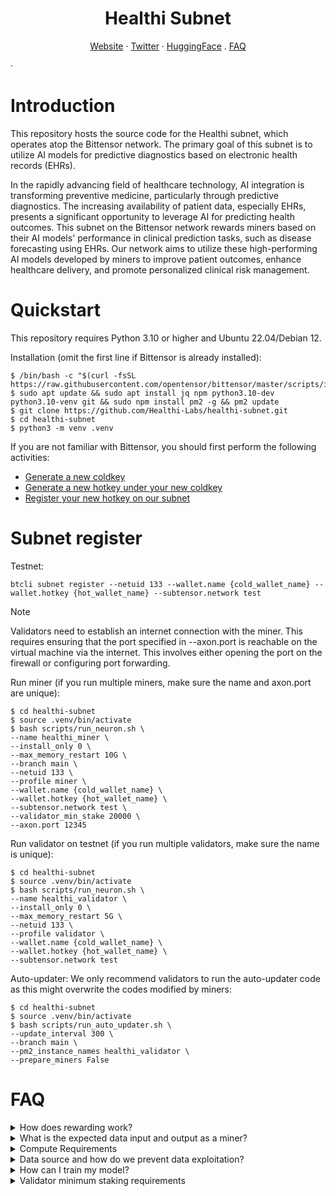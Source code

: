 <h1 align="center">Healthi Subnet</h1>

<p align="center">
  <a href="https://healthi.tech/">Website</a>
  ·
  <a href="https://twitter.com/Healthi_ai">Twitter</a>
    ·
  <a href="https://huggingface.co/Healthi">HuggingFace</a>
    .
  <a href="#FAQ">FAQ</a>

  ·  
</p>

# Introduction
This repository hosts the source code for the Healthi subnet, which operates atop the Bittensor network. The primary goal of this subnet is to utilize AI models for predictive diagnostics based on electronic health records (EHRs).

In the rapidly advancing field of healthcare technology, AI integration is transforming preventive medicine, particularly through predictive diagnostics. The increasing availability of patient data, especially EHRs, presents a significant opportunity to leverage AI for predicting health outcomes. This subnet on the Bittensor network rewards miners based on their AI models' performance in clinical prediction tasks, such as disease forecasting using EHRs. Our network aims to utilize these high-performing AI models developed by miners to improve patient outcomes, enhance healthcare delivery, and promote personalized clinical risk management.

# Quickstart
This repository requires Python 3.10 or higher and Ubuntu 22.04/Debian 12.

Installation (omit the first line if Bittensor is already installed):
```
$ /bin/bash -c "$(curl -fsSL https://raw.githubusercontent.com/opentensor/bittensor/master/scripts/install.sh)"
$ sudo apt update && sudo apt install jq npm python3.10-dev python3.10-venv git && sudo npm install pm2 -g && pm2 update
$ git clone https://github.com/Healthi-Labs/healthi-subnet.git
$ cd healthi-subnet
$ python3 -m venv .venv
```

If you are not familiar with Bittensor, you should first perform the following activities:
- [Generate a new coldkey](https://docs.bittensor.com/getting-started/wallets#step-1-generate-a-coldkey)
- [Generate a new hotkey under your new coldkey](https://docs.bittensor.com/getting-started/wallets#step-2-generate-a-hotkey)
- [Register your new hotkey on our subnet](https://docs.bittensor.com/subnets/register-and-participate)

# Subnet register

Testnet:
```
btcli subnet register --netuid 133 --wallet.name {cold_wallet_name} --wallet.hotkey {hot_wallet_name} --subtensor.network test
```
> [!NOTE]  
> Validators need to establish an internet connection with the miner. This requires ensuring that the port specified in --axon.port is reachable on the virtual machine via the internet. This involves either opening the port on the firewall or configuring port forwarding.

Run miner (if you run multiple miners, make sure the name and axon.port are unique):
```
$ cd healthi-subnet
$ source .venv/bin/activate
$ bash scripts/run_neuron.sh \
--name healthi_miner \
--install_only 0 \
--max_memory_restart 10G \
--branch main \
--netuid 133 \
--profile miner \
--wallet.name {cold_wallet_name} \
--wallet.hotkey {hot_wallet_name} \
--subtensor.network test \
--validator_min_stake 20000 \
--axon.port 12345 
```

Run validator on testnet (if you run multiple validators, make sure the name is unique):
```
$ cd healthi-subnet
$ source .venv/bin/activate
$ bash scripts/run_neuron.sh \
--name healthi_validator \
--install_only 0 \
--max_memory_restart 5G \
--netuid 133 \
--profile validator \
--wallet.name {cold_wallet_name} \
--wallet.hotkey {hot_wallet_name} \
--subtensor.network test
```

Auto-updater: We only recommend validators to run the auto-updater code as this might overwrite the codes modified by miners:
```
$ cd healthi-subnet
$ source .venv/bin/activate
$ bash scripts/run_auto_updater.sh \
--update_interval 300 \
--branch main \
--pm2_instance_names healthi_validator \
--prepare_miners False
```

<h1 id="FAQ">FAQ</h1>

<details>
  <summary>How does rewarding work?</summary>
  <br>
  <p>
    Miners are rewarded based on the accuracy of their predictions for future health conditions derived from analyses of electronic health record (EHR) sequences. The top 20% of miners receive significantly higher rewards than the rest.
  </p>
</details>

<details>
  <summary>What is the expected data input and output as a miner?</summary>
  <br>
  <p>
    As a miner, your input will consist of sequences of Electronic Health Records (EHR) encoded with International Statistical Classification of Diseases and Related Health Problems (ICD-10) codes. In the following example, the patient visited the hospital twice, receiving two diagnoses each time:
    <br><br>
    <strong>Example Input:</strong>
    <pre>
[['D693', 'I10'], ['Z966', 'A047']]
    </pre>
    The current disease prediction task involves estimating the likelihood of getting the following 14 diseases within one year. Outputs should be an array or list of probabilities in the order listed below:
    <ol>
      <li>Hypertension</li>
      <li>Diabetes</li>
      <li>Asthma</li>
      <li>Chronic Obstructive Pulmonary Disease</li>
      <li>Atrial Fibrillation</li>
      <li>Coronary Heart Disease</li>
      <li>Stroke</li>
      <li>Anxiety and Depression</li>
      <li>Dementia</li>
      <li>Myocardial Infarction</li>
      <li>Chronic Kidney Disease</li>
      <li>Thyroid Disorder</li>
      <li>Heart Failure</li>
      <li>Cancer</li>
    </ol>
    <strong>Example Output:</strong>
    <pre>
[0.0027342219837009907, 0.012263162061572075, 0.01795087940990925, 0.016055596992373466, 0.010267915204167366, 0.0002267731324536726, 0.02317667566239834, 0.39082783460617065, 0.017462262883782387, 0.033581722527742386, 0.014757075347006321, 0.03425902500748634, 0.015123098157346249, 0.028889883309602737]
    </pre>
  </p>
</details>

<details>
  <summary>Compute Requirements</summary>
  <br>
  <p>
  The computational requirements for participating as a miner or validator in our subnet are minimal. Our subnet does not necessitate GPU capabilities and runs effectively on a virtual private server (VPS) with 4 virtual CPUs and 16 GB RAM. Although miners are permitted to use GPU resources, achieving higher rewards within our subnet depends more on developing superior predictive models than on computational power.
  </p>
</details>

<details>
  <summary>Data source and how do we prevent data exploitation?</summary>
  <br>
  <p>
Our data originates from authentic inpatient records, which are anonymized using Generative Adversarial Networks (GANs) to preserve the original data distributions while ensuring patient confidentiality. To prevent data exploitation and enhance security, our API continuously generates unique, synthetic EHR sequences for validators, protecting against replay attacks.
  </p>
</details>

<details>
  <summary>How can I train my model?</summary>
  <br>
  <p>
    Our base <a href="https://huggingface.co/Healthi/disease_prediction_v1.0">model</a> is a small Transformer model equipped with a customized tokenizer for EHR data. We recommend all miners train their model based on our tokenizer. Training data is available at <a href="https://github.com/Healthi-Labs/healthi-subnet/blob/main/healthi/base/data/trainset.parquet">this link</a>. Miners are also encouraged to acquire EHR data from their own sources for fine-tuning.
  </p>
</details>

<details>
  <summary>Validator minimum staking requirements</summary>
  <br>
  <p>
    Validators need to stake at least 20,000 Tao on the mainnet or 10 Tao on the testnet to query our data API. Otherwise, validators can only acquire data locally for testing purposes. Data obtained locally carry significantly less weight than data from the API.
  </p>
</details>
